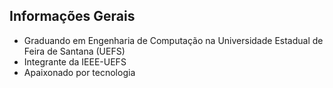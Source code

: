 ## Informações Gerais
<ul>
    <li>Graduando em Engenharia de Computação na Universidade Estadual de Feira de Santana (UEFS)</li>
    <li>Integrante da IEEE-UEFS</li>
    <li>Apaixonado por tecnologia</li>
</ul>
